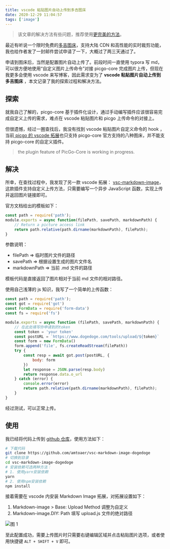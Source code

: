 ```yaml
---
title: vscode 粘贴图片自动上传到多吉图床
date: 2020-12-29 11:04:57
tags: ['image']
---
```


> 该文章的解决方法有些问题，推荐使用[更完美的方法](https://blog.allwens.work/uploadImageToDogedogeViaPicgo/)。

最近有听说一个限时免费的[多吉图床](https://v2ex.com/t/659652)，支持大陆 CDN 和高性能的实时裁剪功能，我也给作者发了一封邮件尝试申请了一下，大概过了两三天通过了。

申请到图床后，当然是配置图片自动上传了。前段时间一直使用 typora 写 md，可以很方便地使用“自定义图片上传命令”对接 picgo-core 完成图片上传，但现在我更多会使用 vscode 来写博客，因此需求变为了 **vscode 粘贴图片自动上传到多吉图床** ，本文记录了我的探索过程和解决方法。

<!--more-->

## 探索

就我自己了解的，picgo-core 基于插件化设计，通过手动编写插件应该很容易完成自定义上传的需求，难点在 vscode 粘贴图片和 picgo 上传命令的对接上。

但很遗憾，经过一圈查找后，我没有找到 vscode 粘贴图片自定义命令的 hook ，当前[ picgo 的 vscode 拓展](https://github.com/PicGo/vs-picgo)也只支持 picgo-core 官方支持的八种图床，并不能支持 picgo-core 的自定义插件。

>  the plugin feature of PicGo-Core is working in progress.

## 解决

所幸，在查找过程中，我发现了另一款 vscode 拓展： [vsc-markdown-image](https://github.com/imlinhanchao/vsc-markdown-image)，这款插件支持自定义上传方法，只需要编写一个异步 JavaScript 函数，实现上传并返回图片链接即可。

官方文档给出的模板如下：

```javascript
const path = require('path');
module.exports = async function(filePath, savePath, markdownPath) {
    // Return a picture access link
    return path.relative(path.dirname(markdownPath), filePath);
}
```

参数说明：

+ filePath => 临时图片文件的路径
+ savePath => 根据设置生成的图片文件名
+ markdownPath => 当前 .md 文件的路径

模板代码是直接返回了图片相对于当前 md 文件的相对路径。

使用自己浅薄的 js 知识，我写了一个简单的上传函数：

``` javascript
const path = require('path');
const got = require('got')
const FormData = require('form-data')
const fs = require('fs')

module.exports = async function (filePath, savePath, markdownPath) {
    // 在此处填写你申请到的token
    const token = 'your token'
    const postURL = `https://www.dogedoge.com/tools/upload/${token}`
    const form = new FormData()
    form.append('file', fs.createReadStream(filePath))
    try {
        const resp = await got.post(postURL, {
            body: form
        })
        let response = JSON.parse(resp.body)
        return response.data.o_url
    } catch (error) {
        console.error(error)
        return path.relative(path.dirname(markdownPath), filePath);
    }
}
```

经过测试，可以正常上传。

## 使用

我已经将代码上传到 [github 仓库](https://github.com/amtoaer/vsc-markdown-image-dogedoge)，使用方法如下：

```bash
# 下载代码
git clone https://github.com/amtoaer/vsc-markdown-image-dogedoge
# 切换到目录
cd vsc-markdown-image-dogedoge
# 安装依赖可选两种方法：
# 1. 使用yarn安装依赖
yarn
# 2. 使用npm安装依赖
npm install
```

接着需要在 vscode 内安装 Markdown Image 拓展，对拓展设置如下：

1. Markdown-image > Base: Upload Method 调整为自定义
2. Markdown-image.DIY: Path 填写 upload.js 文件的绝对路径

![图 1](https://rmt.dogedoge.com/fetch/allwens-work/storage/pic_1609214107230.png)  

至此配置成功，需要上传图片时只需要右键编辑区域并点击粘贴图片选项，或者使用快捷键 `ALT + SHIFT + V` 即可。